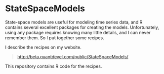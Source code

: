 # StateSpaceModels
State-space models are useful for modeling time series data,
and R contains several excellent packages for creating the models.
Unfortunately, using any package requires knowing many little details,
and I can never remember them. So I put together some recipes.

I describe the recipes on my website.

> http://beta.quantdevel.com/public/StateSpaceModels/

This repository contains R code for the recipes.

